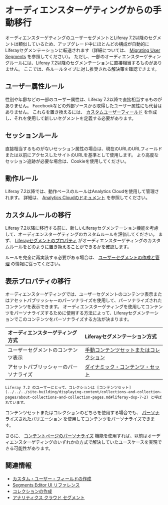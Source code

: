 # オーディエンスターゲティングからの手動移行

オーディエンスターゲティングのユーザーセグメントとLiferay 7.2以降のセグメントは類似しているため、アップグレード中にほとんどの構成が自動的にLiferayセグメンテーションに転送されます（詳細については、 [Migrating User Segments](./migrating-user-segments.md) を参照してください）。 ただし、一部のオーディエンスターゲティングルールには、Liferay 7.2以降のセグメンテーションに直接相当するものがありません。 ここでは、各ルールタイプに対し推奨される解決策を確認できます。

## ユーザー属性ルール

性別や年齢などの一部のユーザー属性は、Liferay 7.2以降で直接相当するものがありません。 Facebookなどの外部ソースから取得したユーザー属性にも代替はありません。 これらを置き換えるには、 [カスタムユーザーフィールド](../../../users-and-permissions/users/adding-custom-fields-to-users.md) を作成し、それを使用して新しいセグメントを定義する必要があります。

## セッションルール

直接相当するものがないセッション属性の場合は、現在のURLのURLフィールドまたは以前にアクセスしたサイトのURLを基準として使用します。 より高度なセッション追跡が必要な場合は、Cookieを使用してください。

## 動作ルール

Liferay 7.2以降では、動作ベースのルールはAnalytics Cloudを使用して管理されます。 詳細は、 [Analytics Cloudのドキュメント](https://learn.liferay.com/analytics-cloud/latest/en/people/segments/segments.html) を参照してください。

## カスタムルールの移行

Liferay 7.2以降に移行する前に、新しいLiferayセグメンテーション機能を考慮して、オーディエンスターゲティングのカスタムルールを評価してください。 まず、 [Liferayセグメントのプロパティ](../segmentation/segments-editor-ui-reference.md) がオーディエンスターゲティングのカスタムルールをどのように置き換えることができるかを確認します。

ルールを完全に再実装する必要がある場合は、 [ユーザーセグメントの作成と管理](../segmentation/creating-and-managing-user-segments.md) の情報に従ってください。

## 表示プロパティの移行

オーディエンスターゲティングでは、ユーザーセグメントのコンテンツ表示またはアセットパブリッシャーのパーソナライズを使用して、パーソナライズされたコンテンツを表示できます。 オーディエンスターゲティングを使用してコンテンツをパーソナライズするために使用する方法によって、Liferayセグメンテーションでこのコンテンツをパーソナライズする方法が決まります。

| オーディエンスターゲティング方式    | Liferayセグメンテーション方式                                                                                                                                                |
| :------------------ | :---------------------------------------------------------------------------------------------------------------------------------------------------------------- |
| ユーザーセグメントのコンテンツ表示   | [手動コンテンツセットまたはコレクション](../../../site-building/displaying-content/collections-and-collection-pages/creating-collections.md#creating-a-manual-collection) |
| アセットパブリッシャーのパーソナライズ | [ダイナミック・コンテンツ・セット](../../../site-building/displaying-content/collections-and-collection-pages/creating-collections.md#creating-a-dynamic-collection)   |

```{note}
Liferay 7.2 のユーザーにとって、コレクションは [コンテンツセット](../../../site-building/displaying-content/collections-and-collection-pages/about-collections-and-collection-pages.md#liferay-dxp-7-2) と呼ばれています。
```

コンテンツセットまたはコレクションのどちらを使用する場合でも、 [パーソナライズされたバリエーション](../experience-personalization/personalizing-collections.md) を使用してコンテンツをパーソナライズできます。

さらに、 [コンテントページのパーソナライズ](../../../site-building/personalizing-site-experience/experience-personalization/content-page-personalization.md) 機能を使用すれば、以前はオーディエンスターゲティングのいずれかの方式で解決していたユースケースを実現できる可能性があります。

## 関連情報

* [カスタム・ユーザー・フィールドの作成](../../../users-and-permissions/users/adding-custom-fields-to-users.md)
* [Segments Editor UI リファレンス](../segmentation/segments-editor-ui-reference.md)
* [コレクションの作成](../../../site-building/displaying-content/collections-and-collection-pages/creating-collections.md)
* [アナリティクス クラウド セグメント](https://learn.liferay.com/analytics-cloud/latest/en/people/segments/segments.html)
